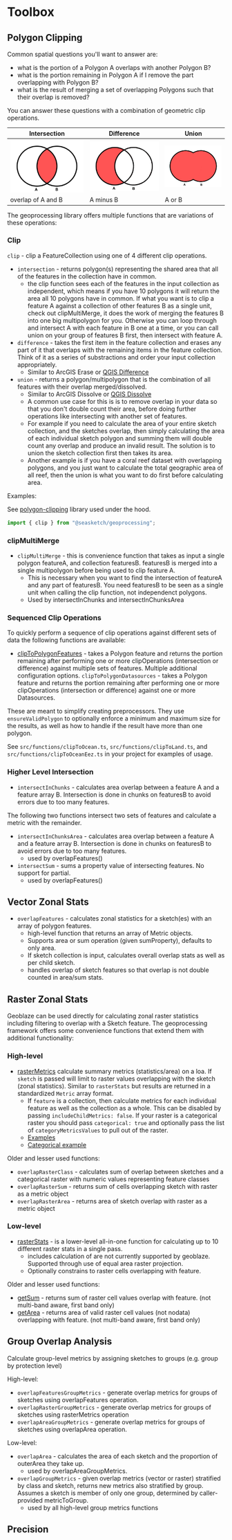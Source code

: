 # Toolbox

## Polygon Clipping

Common spatial questions you'll want to answer are:

- what is the portion of a Polygon A overlaps with another Polygon B?
- what is the portion remaining in Polygon A if I remove the part overlapping with Polygon B?
- what is the result of merging a set of overlapping Polygons such that their overlap is removed?

You can answer these questions with a combination of geometric clip operations.

| Intersection                                              | Difference                                          | Union                                |
| --------------------------------------------------------- | --------------------------------------------------- | ------------------------------------ |
| ![Intersection](./assets/intersection.jpg "Intersection") | ![Difference](./assets/difference.jpg "Difference") | ![Union](./assets/union.jpg "Union") |
| overlap of A and B                                        | A minus B                                           | A or B                               |

The geoprocessing library offers multiple functions that are variations of these operations:

### Clip

`clip` - clip a FeatureCollection using one of 4 different clip operations.

- `intersection` - returns polygon(s) representing the shared area that all of the features in the collection have in common.
  - the clip function sees each of the features in the input collection as independent, which means if you have 10 polygons it will return the area all 10 polygons have in common. If what you want is to clip a feature A against a collection of other features B as a single unit, check out clipMultiMerge, it does the work of merging the features B into one big multipolygon for you. Otherwise you can loop through and intersect A with each feature in B one at a time, or you can call union on your group of features B first, then intersect with feature A.
- `difference` - takes the first item in the feature collection and erases any part of it that overlaps with the remaining items in the feature collection. Think of it as a series of substractions and order your input collection appropriately.
  - Similar to ArcGIS Erase or [QGIS Difference](https://docs.qgis.org/3.34/en/docs/user_manual/processing_algs/qgis/vectoroverlay.html#difference)
- `union` - returns a polygon/multipolygon that is the combination of all features with their overlap merged/dissolved.
  - Similar to ArcGIS Dissolve or [QGIS Dissolve](https://docs.qgis.org/3.34/en/docs/user_manual/processing_algs/qgis/vectorgeometry.html#dissolve)
  - A common use case for this is is to remove overlap in your data so that you don't double count their area, before doing further operations like intersecting with another set of features.
  - For example if you need to calculate the area of your entire sketch collection, and the sketches overlap, then simply calculating the area of each individual sketch polygon and summing them will double count any overlap and produce an invalid result. The solution is to union the sketch collection first then takes its area.
  - Another example is if you have a coral reef dataset with overlapping polygons, and you just want to calculate the total geographic area of all reef, then the union is what you want to do first before calculating area.

Examples:

See [polygon-clipping](https://github.com/mfogel/polygon-clipping#readme) library used under the hood.

```typescript
import { clip } from "@seasketch/geoprocessing";
```

### clipMultiMerge

- `clipMultiMerge` - this is convenience function that takes as input a single polygon featureA, and collection featuresB. featuresB is merged into a single multipolygon before being used to clip feature A.
  - This is necessary when you want to find the intersection of featureA and any part of featuresB. You need featuresB to be seen as a single unit when calling the clip function, not independenct polygons.
  - Used by intersectInChunks and intersectInChunksArea

### Sequenced Clip Operations

To quickly perform a sequence of clip operations against different sets of data the following functions are available:

- [clipToPolygonFeatures](../api/geoprocessing/functions/clipToPolygonFeatures.md) - takes a Polygon feature and returns the portion remaining after performing one or more clipOperations (intersection or difference) against multiple sets of features. Multiple additional configuration options.
  `clipToPolygonDatasources` - takes a Polygon feature and returns the portion remaining after performing one or more clipOperations (intersection or difference) against one or more Datasources.

These are meant to simplify creating preprocessors. They use `ensureValidPolygon` to optionally enforce a minimum and maximum size for the results, as well as how to handle if the result have more than one polygon.

See `src/functions/clipToOcean.ts`, `src/functions/clipToLand.ts`, and `src/functions/clipToOceanEez.ts` in your project for examples of usage.

### Higher Level Intersection

- `intersectInChunks` - calculates area overlap between a feature A and a feature array B. Intersection is done in chunks on featuresB to avoid errors due to too many features.

The following two functions intersect two sets of features and calculate a metric with the remainder.

- `intersectInChunksArea` - calculates area overlap between a feature A and a feature array B. Intersection is done in chunks on featuresB to avoid errors due to too many features.
  - used by overlapFeatures()
- `intersectSum` - sums a property value of intersecting features. No support for partial.
  - used by overlapFeatures()

## Vector Zonal Stats

- `overlapFeatures` - calculates zonal statistics for a sketch(es) with an array of polygon features.
  - high-level function that returns an array of Metric objects.
  - Supports area or sum operation (given sumProperty), defaults to only area.
  - If sketch collection is input, calculates overall overlap stats as well as per child sketch.
  - handles overlap of sketch features so that overlap is not double counted in area/sum stats.

## Raster Zonal Stats

Geoblaze can be used directly for calculating zonal raster statistics including filtering to overlap with a Sketch feature. The geoprocessing framework offers some convenience functions that extend them with additional functionality:

### High-level

- [rasterMetrics](../api/geoprocessing/functions/rasterMetrics.md) calculate summary metrics (statistics/area) on a loa. If `sketch` is passed will limit to raster values overlapping with the sketch (zonal statistics). Similar to `rasterStats` but results are returned in a standardized `Metric` array format.
  - If `feature` is a collection, then calculate metrics for each individual feature as well as the collection as a whole. This can be disabled by passing `includeChildMetrics: false`. If your raster is a categorical raster you should pass `categorical: true` and optionally pass the list of `categoryMetricsValues` to pull out of the raster.
  - [Examples](https://github.com/search?q=org%3Aseasketch+rasterMetrics%28&type=code)
  - [Categorical example](https://github.com/seasketch/california-reports/blob/98cd29fc0da86707bfde9aa6f3ecf30c0e5db23a/src/functions/kelpMaxWorker.ts#L61)

Older and lesser used functions:

- `overlapRasterClass` - calculates sum of overlap between sketches and a categorical raster with numeric values representing feature classes
- `overlapRasterSum` - returns sum of cells overlapping sketch with raster as a metric object
- `overlapRasterArea` - returns area of sketch overlap with raster as a metric object

### Low-level

- [rasterStats](../api/geoprocessing/functions/rasterStats.md) - is a lower-level all-in-one function for calculating up to 10 different raster stats in a single pass.
  - includes calculation of are not currently supported by geoblaze. Supported through use of equal area raster projection.
  - Optionally constrains to raster cells overlapping with feature.

Older and lesser used functions:

- [getSum](../api/geoprocessing/functions/getSum.md) - returns sum of raster cell values overlap with feature. (not multi-band aware, first band only)
- [getArea](../api/geoprocessing/functions/getArea.md) - returns area of valid raster cell values (not nodata) overlapping with feature. (not multi-band aware, first band only)

## Group Overlap Analysis

Calculate group-level metrics by assigning sketches to groups (e.g. group by protection level)

High-level:

- `overlapFeaturesGroupMetrics` - generate overlap metrics for groups of sketches using overlapFeatures operation.
- `overlapRasterGroupMetrics` - generate overlap metrics for groups of sketches using rasterMetrics operation
- `overlapAreaGroupMetrics` - generate overlap metrics for groups of sketches using overlapArea operation.

Low-level:

- `overlapArea` - calculates the area of each sketch and the proportion of outerArea they take up.
  - used by overlapAreaGroupMetrics.
- `overlapGroupMetrics` - given overlap metrics (vector or raster) stratified by class and sketch, returns new metrics also stratified by group. Assumes a sketch is member of only one group, determined by caller-provided metricToGroup.
  - used by all high-level group metrics functions

## Precision
